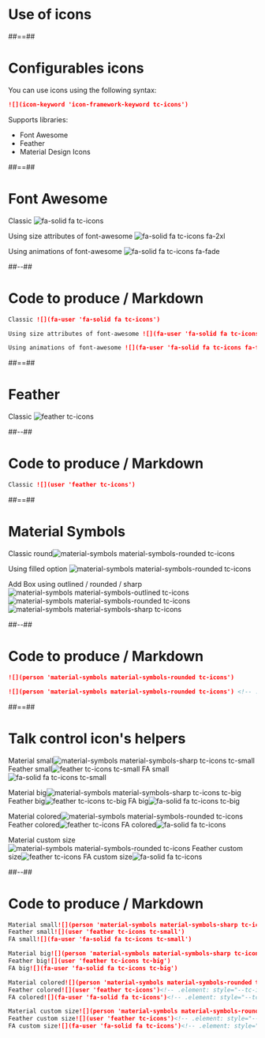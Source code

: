 <!-- .slide: class="transition" -->

# Use of icons

##==##

<!-- .slide: class="with-code" -->

# Configurables icons

You can use icons using the following syntax:

```markdown
![](icon-keyword 'icon-framework-keyword tc-icons')
```

<!-- .element: class="big-code" -->

Supports libraries:

-   Font Awesome
-   Feather
-   Material Design Icons

##==##

# Font Awesome

Classic ![](fa-user 'fa-solid fa tc-icons')

Using size attributes of font-awesome ![](fa-user 'fa-solid fa tc-icons fa-2xl')

Using animations of font-awesome ![](fa-user 'fa-solid fa tc-icons fa-fade')

##--##

<!-- .slide: class="with-code" -->

# Code to produce / Markdown

```markdown
Classic ![](fa-user 'fa-solid fa tc-icons')

Using size attributes of font-awesome ![](fa-user 'fa-solid fa tc-icons fa-2xl')

Using animations of font-awesome ![](fa-user 'fa-solid fa tc-icons fa-fade')
```

<!-- .element: class="big-code" -->

##==##

# Feather

Classic ![](user 'feather tc-icons')

##--##

<!-- .slide: class="with-code" -->

# Code to produce / Markdown

```markdown
Classic ![](user 'feather tc-icons')
```

##==##

# Material Symbols

Classic round![](person 'material-symbols material-symbols-rounded tc-icons')

Using filled option ![](person 'material-symbols material-symbols-rounded tc-icons') <!-- .element: style="font-variation-settings: 'FILL' 1, 'wght' 700, 'GRAD' 0, 'opsz' 48;" -->

Add Box using outlined / rounded / sharp ![](add_box 'material-symbols material-symbols-outlined tc-icons') ![](add_box 'material-symbols material-symbols-rounded tc-icons') ![](add_box 'material-symbols material-symbols-sharp tc-icons')

##--##

<!-- .slide: class="with-code" -->

# Code to produce / Markdown

```markdown
![](person 'material-symbols material-symbols-rounded tc-icons')

![](person 'material-symbols material-symbols-rounded tc-icons') <!-- .element: style="font-variation-settings: 'FILL' 1, 'wght' 700, 'GRAD' 0, 'opsz' 48;" -->
```

<!-- .element: class="big-code" -->

##==##

# Talk control icon's helpers

Material small![](person 'material-symbols material-symbols-sharp tc-icons tc-small')
Feather small![](user 'feather tc-icons tc-small')
FA small![](fa-user 'fa-solid fa tc-icons tc-small')

Material big![](person 'material-symbols material-symbols-sharp tc-icons tc-big')
Feather big![](user 'feather tc-icons tc-big')
FA big![](fa-user 'fa-solid fa tc-icons tc-big')

Material colored![](person 'material-symbols material-symbols-rounded tc-icons')<!-- .element: style="--tc-icon-color:red" -->
Feather colored![](user 'feather tc-icons')<!-- .element: style="--tc-icon-color:red" -->
FA colored![](fa-user 'fa-solid fa tc-icons')<!-- .element: style="--tc-icon-color:red" -->

Material custom size![](person 'material-symbols material-symbols-rounded tc-icons')<!-- .element: style="--tc-icon-size:3em;" -->
Feather custom size![](user 'feather tc-icons')<!-- .element: style="--tc-icon-size:3em;" -->
FA custom size![](fa-user 'fa-solid fa tc-icons')<!-- .element: style="--tc-icon-size:3em;" -->

##--##

<!-- .slide: class="with-code" -->

# Code to produce / Markdown

```markdown
Material small![](person 'material-symbols material-symbols-sharp tc-icons tc-small')
Feather small![](user 'feather tc-icons tc-small')
FA small![](fa-user 'fa-solid fa tc-icons tc-small')

Material big![](person 'material-symbols material-symbols-sharp tc-icons tc-big')
Feather big![](user 'feather tc-icons tc-big')
FA big![](fa-user 'fa-solid fa tc-icons tc-big')

Material colored![](person 'material-symbols material-symbols-rounded tc-icons')<!-- .element: style="--tc-icon-color:red" -->
Feather colored![](user 'feather tc-icons')<!-- .element: style="--tc-icon-color:red" -->
FA colored![](fa-user 'fa-solid fa tc-icons')<!-- .element: style="--tc-icon-color:red" -->

Material custom size![](person 'material-symbols material-symbols-rounded tc-icons')<!-- .element: style="--tc-icon-size:3em;" -->
Feather custom size![](user 'feather tc-icons')<!-- .element: style="--tc-icon-size:3em;" -->
FA custom size![](fa-user 'fa-solid fa tc-icons')<!-- .element: style="--tc-icon-size:3em;" -->
```
